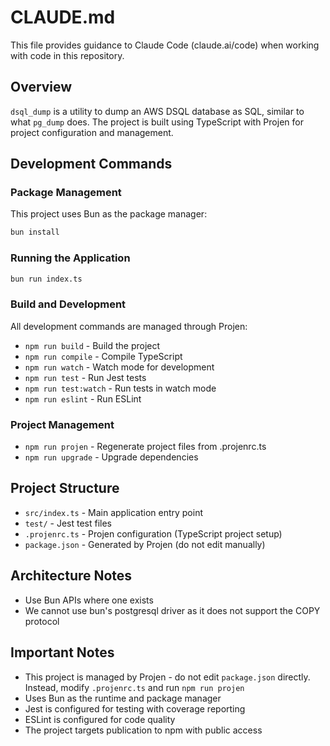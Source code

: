 # CLAUDE.md

This file provides guidance to Claude Code (claude.ai/code) when working with code in this repository.

## Overview

`dsql_dump` is a utility to dump an AWS DSQL database as SQL, similar to what `pg_dump` does. The project is built using TypeScript with Projen for project configuration and management.

## Development Commands

### Package Management
This project uses Bun as the package manager:
```bash
bun install
```

### Running the Application
```bash
bun run index.ts
```

### Build and Development
All development commands are managed through Projen:
- `npm run build` - Build the project
- `npm run compile` - Compile TypeScript
- `npm run watch` - Watch mode for development
- `npm run test` - Run Jest tests
- `npm run test:watch` - Run tests in watch mode
- `npm run eslint` - Run ESLint

### Project Management
- `npm run projen` - Regenerate project files from .projenrc.ts
- `npm run upgrade` - Upgrade dependencies

## Project Structure

- `src/index.ts` - Main application entry point
- `test/` - Jest test files
- `.projenrc.ts` - Projen configuration (TypeScript project setup)
- `package.json` - Generated by Projen (do not edit manually)

## Architecture Notes

- Use Bun APIs where one exists
- We cannot use bun's postgresql driver as it does not support the COPY protocol

## Important Notes

- This project is managed by Projen - do not edit `package.json` directly. Instead, modify `.projenrc.ts` and run `npm run projen`
- Uses Bun as the runtime and package manager
- Jest is configured for testing with coverage reporting
- ESLint is configured for code quality
- The project targets publication to npm with public access